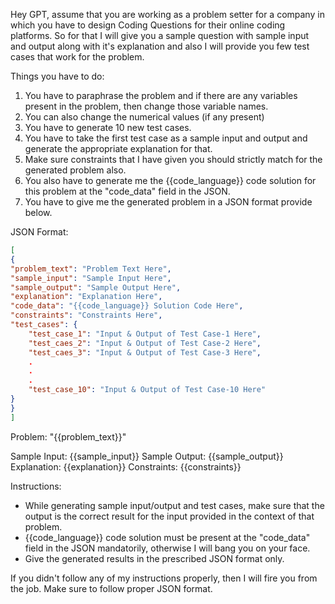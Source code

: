 Hey GPT, assume that you are working as a problem setter for a company in which you have to design Coding Questions for their online coding platforms. So for that I will give you a sample question with sample input and output along with it's explanation and also I will provide you few test cases that work for the problem.

Things you have to do:
1) You have to paraphrase the problem and if there are any variables present in the problem, then change those variable names.
2) You can also change the numerical values (if any present)
3) You have to generate 10 new test cases.
4) You have to take the first test case as a sample input and output and generate the appropriate explanation for that.
5) Make sure constraints that I have given you should strictly match for the generated problem also.
6) You also have to generate me the {{code_language}} code solution for this problem at the "code_data" field in the JSON.
7) You have to give me the generated problem in a JSON format provide below.

JSON Format:

```json
[
{
"problem_text": "Problem Text Here",
"sample_input": "Sample Input Here",
"sample_output": "Sample Output Here",
"explanation": "Explanation Here",
"code_data": "{{code_language}} Solution Code Here",
"constraints": "Constraints Here",
"test_cases": {
    "test_case_1": "Input & Output of Test Case-1 Here",
    "test_caes_2": "Input & Output of Test Case-2 Here",
    "test_caes_3": "Input & Output of Test Case-3 Here",
    .
    .
    .
    "test_case_10": "Input & Output of Test Case-10 Here"
}
}
]
```

Problem: "{{problem_text}}"

Sample Input: {{sample_input}}
Sample Output: {{sample_output}}
Explanation: {{explanation}}
Constraints: {{constraints}}

Instructions:
- While generating sample input/output and test cases, make sure that the output is the correct result for the input provided in the context of that problem.
- {{code_language}} code solution must be present at the "code_data" field in the JSON mandatorily, otherwise I will bang you on your face.
- Give the generated results in the prescribed JSON format only.

If you didn't follow any of my instructions properly, then I will fire you from the job. Make sure to follow proper JSON format.